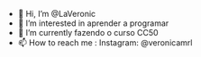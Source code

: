 - 👋 Hi, I’m @LaVeronic
- 👀 I’m interested in  aprender  a programar
- 🌱 I’m currently  fazendo o curso CC50
- 📫 How to reach me : Instagram: @veronicamrl

<!---
LaVeronica/LaVeronica is a ✨ special ✨ repository because its `README.md` (this file) appears on your GitHub profile.
You can click the Preview link to take a look at your changes.
--->

